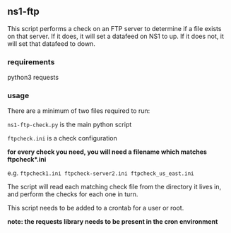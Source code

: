 ## ns1-ftp ##
This script performs a check on an FTP server to determine if a file exists on that server.
If it does, it will set a datafeed on NS1 to up. 
If it does not, it will set that datafeed to down. 

### requirements ###
python3
requests

### usage ###
There are a minimum of two files required to run:

`ns1-ftp-check.py` is the main python script

`ftpcheck.ini` is a check configuration

**for every check you need, you will need a filename which matches ftpcheck\*.ini**

e.g. `ftpcheck1.ini ftpcheck-server2.ini ftpcheck_us_east.ini`

The script will read each matching check file from the directory it lives in, and perform the checks for each one in turn.

This script needs to be added to a crontab for a user or root. 

**note: the requests library needs to be present in the cron environment**
